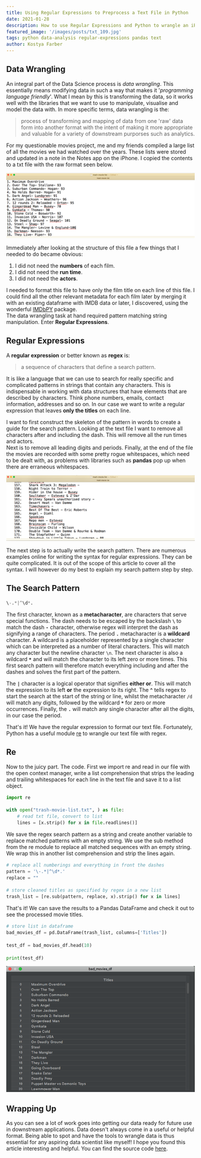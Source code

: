 ```yaml
---
title: Using Regular Expressions to Preprocess a Text File in Python
date: 2021-01-28 
description: How to use Regular Expressions and Python to wrangle an iPhones Notes text file for data analysis.
featured_image: '/images/posts/txt_109.jpg' 
tags: python data-analysis regular-expressions pandas text
author: Kostya Farber
---
```


## Data Wrangling

An integral part of the Data Science process is _data wrangling_. This essentially means modifying data in such a way that makes it '_programming language friendly_'. What I mean by this is transforming the data, so it works well with the libraries that we want to use to manipulate, visualise and model the data with. In more specific terms, data wrangling  is the:

> process of transforming and mapping of data from one 'raw' data form into another format with the intent of making it more
> appropriate and valuable for a variety of downstream purporses such as analytics.

For my questionable movies project, me and my friends compiled a large list of all the movies we had watched over the years.
These lists were stored and updated in a note in the Notes app on the iPhone. I copied the contents to a txt file with the raw format seen below.


![](../images/posts/trashlist.png)

Immediately after looking at the structure of this file a few things that I needed to do became obvious:

1. I did not need the **numbers** of each film.
2. I did not need the **run time**.
3. I did not need the **actors**.

I needed to format this file to have only the film title on each line of this file. I could find all the other relevant metadata
for each film later by merging it with an existing dataframe with IMDB data or later, I discovered, using the wonderful [IMDbPY](https://imdbpy.github.io/) 
package. \
The data wrangling task at hand required pattern matching string manipulation. Enter **Regular Expressions**.

## Regular Expressions

A **regular expression** or better known as **regex** is:

> a sequence of characters that define a search pattern. 

It is like a language that we can use to search for really specific and complicated patterns in strings that contain any characters. This is indispensable in working with data structures that have elements that are described by characters. Think phone numbers, emails, contact information, addresses and so on. 
In our case we want to write a regular expression that leaves **only the titles** on each line. 

I want to first construct the skeleton of the pattern in words to create a guide for the search pattern. Looking at the text file I want to remove all characters after and including the dash. This will remove all the run times and actors. \
Next is to remove all leading digits and periods. Finally, at the end of the file the movies are recorded with some pretty rogue whitespaces, which need to be dealt with, as problems with libraries such as **pandas** pop up when there are erraneous whitespaces. 

![](../images/posts/trash_whitespace.png)

The next step is to actually write the search pattern. There are numerous examples online for writing the syntax for regular expressions. They can be quite complicated. It is out of the scope of this article to cover all the syntax. I will however do
my best to explain my search pattern step by step. 

## The Search Pattern

```python
\-.*|^\d*.
``` 

The first character, known as a **metacharacter**, are characters that serve special functions. The dash needs to be escaped by the backslash **`\`** to match the dash **`-`** character, otherwise regex will interpret the dash as signifying a range of characters.
The period **`.`** metacharacter is a **wildcard** character. A wildcard is a placeholder represented by a single character which can be interpreted as a number of literal characters. This will match any character but the newline character `\n`. The next character is also a wildcard **`*`** and will match the character to its left zero or more times. This first search pattern will therefore match everything including and after the dashes and solves the first part of the pattern.

The **`|`** character is a logical operator that signifies **either or**. This will match the expression to its left **or** the expression to its right. The **`^`** tells regex to start the search at the start of the string or line, whilst the metacharacter `/d` will match any digits, followed by the wildcard  **`*`** for zero or more occurrences. Finally, the  **`.`** will match any single character after all the digits, in our case the period. 

That's it! We have the regular expression to format our text file. Fortunately, Python has a useful module [re](https://docs.python.org/3/library/re.html#module-re) to wrangle our text file with regex. 

## Re

Now to the juicy part. The code. First we import re and read in our file with the open context manager, write a list comprehension that strips the leading and trailing whitespaces for each line in the text file and save it to a list object.

```python
import re

with open("trash-movie-list.txt", ) as file:
    # read txt file, convert to list
    lines = [x.strip() for x in file.readlines()]

```

We save the regex search pattern as a string and create another variable to replace matched patterns with an empty string. We use the sub method from the re module to replace all matched sequences with an empty string. We wrap this in another list comprehension and strip the lines again.

```python
# replace all numberings and everything in front the dashes
pattern = '\-.*|^\d*.'
replace = ""

# store cleaned titles as specified by regex in a new list
trash_list = [re.sub(pattern, replace, x).strip() for x in lines]

```

That's it! We can save the results to a Pandas DataFrame and check it out to see the processed movie titles.

```python
# store list in dataframe
bad_movies_df = pd.DataFrame(trash_list, columns=['Titles'])

test_df = bad_movies_df.head(10)

print(test_df)

```

![](../images/posts/trashdf.png)

## Wrapping Up

As you can see a lot of work goes into getting our data ready for future use in downstream applications. Data doesn't always come in a 
useful or helpful format. Being able to spot and have the tools to wrangle data is thus essential for any aspiring data scientist 
like myself! I hope you found this article interesting and helpful. You can find the source code [here](https://github.com/kostyafarber/trash-movie-classifier). 